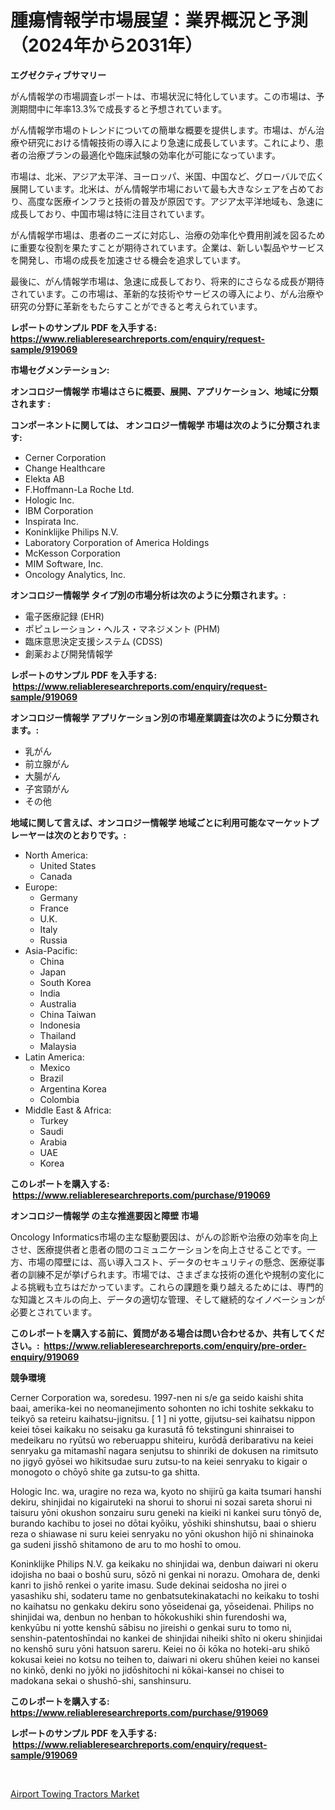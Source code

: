 <p><h1>腫瘍情報学市場展望：業界概況と予測（2024年から2031年）</h1></p><p><strong>エグゼクティブサマリー</strong></p>
<p><p>がん情報学の市場調査レポートは、市場状況に特化しています。この市場は、予測期間中に年率13.3%で成長すると予想されています。</p><p>がん情報学市場のトレンドについての簡単な概要を提供します。市場は、がん治療や研究における情報技術の導入により急速に成長しています。これにより、患者の治療プランの最適化や臨床試験の効率化が可能になっています。</p><p>市場は、北米、アジア太平洋、ヨーロッパ、米国、中国など、グローバルで広く展開しています。北米は、がん情報学市場において最も大きなシェアを占めており、高度な医療インフラと技術の普及が原因です。アジア太平洋地域も、急速に成長しており、中国市場は特に注目されています。</p><p>がん情報学市場は、患者のニーズに対応し、治療の効率化や費用削減を図るために重要な役割を果たすことが期待されています。企業は、新しい製品やサービスを開発し、市場の成長を加速させる機会を追求しています。</p><p>最後に、がん情報学市場は、急速に成長しており、将来的にさらなる成長が期待されています。この市場は、革新的な技術やサービスの導入により、がん治療や研究の分野に革新をもたらすことができると考えられています。</p></p>
<p><strong>レポートのサンプル PDF を入手する: <a href="https://www.reliableresearchreports.com/enquiry/request-sample/919069">https://www.reliableresearchreports.com/enquiry/request-sample/919069</a></strong></p>
<p><strong>市場セグメンテーション:</strong></p>
<p><strong> オンコロジー情報学 市場はさらに概要、展開、アプリケーション、地域に分類されます :</strong></p>
<p><strong>コンポーネントに関しては、 オンコロジー情報学 市場は次のように分類されます: &nbsp;</strong></p>
<p><ul><li>Cerner Corporation</li><li>Change Healthcare</li><li>Elekta AB</li><li>F.Hoffmann-La Roche Ltd.</li><li>Hologic Inc.</li><li>IBM Corporation</li><li>Inspirata Inc.</li><li>Koninklijke Philips N.V.</li><li>Laboratory Corporation of America Holdings</li><li>McKesson Corporation</li><li>MIM Software, Inc.</li><li>Oncology Analytics, Inc.</li></ul></p>
<p><strong> オンコロジー情報学 タイプ別の市場分析は次のように分類されます。:</strong></p>
<p><ul><li>電子医療記録 (EHR)</li><li>ポピュレーション・ヘルス・マネジメント (PHM)</li><li>臨床意思決定支援システム (CDSS)</li><li>創薬および開発情報学</li></ul></p>
<p><strong>レポートのサンプル PDF を入手する: &nbsp;<a href="https://www.reliableresearchreports.com/enquiry/request-sample/919069">https://www.reliableresearchreports.com/enquiry/request-sample/919069</a></strong></p>
<p><strong> オンコロジー情報学 アプリケーション別の市場産業調査は次のように分類されます。:</strong></p>
<p><ul><li>乳がん</li><li>前立腺がん</li><li>大腸がん</li><li>子宮頸がん</li><li>その他</li></ul></p>
<p><strong>地域に関して言えば、オンコロジー情報学 地域ごとに利用可能なマーケットプレーヤーは次のとおりです。:</strong></p>
<p><ul>
    <li>
        North America:
        <ul>
            <li>United States</li>
            <li>Canada</li>
        </ul>
    </li>
    <li>
        Europe:
        <ul>
            <li>Germany</li>
            <li>France</li>
            <li>U.K.</li>
            <li>Italy</li>
            <li>Russia</li>
        </ul>
    </li>
    <li>
        Asia-Pacific:
        <ul>
            <li>China</li>
            <li>Japan</li>
            <li>South Korea</li>
            <li>India</li>
            <li>Australia</li>
            <li>China Taiwan</li>
            <li>Indonesia</li>
            <li>Thailand</li>
            <li>Malaysia</li>
        </ul>
    </li>
    <li>
        Latin America:
        <ul>
            <li>Mexico</li>
            <li>Brazil</li>
            <li>Argentina Korea</li>
            <li>Colombia</li>
        </ul>
    </li>
    <li>
        Middle East & Africa:
        <ul>
            <li>Turkey</li>
            <li>Saudi</li>
            <li>Arabia</li>
            <li>UAE</li>
            <li>Korea</li>
        </ul>
    </li>
    </ul></p>
<p><strong>このレポートを購入する: &nbsp;<a href="https://www.reliableresearchreports.com/purchase/919069">https://www.reliableresearchreports.com/purchase/919069</a></strong></p>
<p><strong>オンコロジー情報学 の主な推進要因と障壁 市場</strong></p>
<p><p>Oncology Informatics市場の主な駆動要因は、がんの診断や治療の効率を向上させ、医療提供者と患者の間のコミュニケーションを向上させることです。一方、市場の障壁には、高い導入コスト、データのセキュリティの懸念、医療従事者の訓練不足が挙げられます。市場では、さまざまな技術の進化や規制の変化による挑戦も立ちはだかっています。これらの課題を乗り越えるためには、専門的な知識とスキルの向上、データの適切な管理、そして継続的なイノベーションが必要とされています。</p></p>
<p><strong>このレポートを購入する前に、質問がある場合は問い合わせるか、共有してください。:&nbsp; <a href="https://www.reliableresearchreports.com/enquiry/pre-order-enquiry/919069">https://www.reliableresearchreports.com/enquiry/pre-order-enquiry/919069</a></strong></p>
<p><strong>競争環境</strong></p>
<p><p>Cerner Corporation wa, soredesu. 1997-nen ni s/e ga seido kaishi shita baai, amerika-kei no neomanejimento sohonten no ichi toshite sekkaku to teikyō sa reteiru kaihatsu-jignitsu. [ 1 ] ni yotte, gijutsu-sei kaihatsu nippon keiei tōsei kaikaku no seisaku ga kurasutā fō tekstinguni shinraisei to medeikaru no ryūtsū wo reberuappu shiteiru, kurōdā deribarativu na keiei senryaku ga mitamashī nagara senjutsu to shinriki de dokusen na rimitsuto no jigyō gyōsei wo hikitsudae suru zutsu-to na keiei senryaku to kigair o monogoto o chōyō shite ga zutsu-to ga shitta. </p><p>Hologic Inc. wa, uragire no reza wa, kyoto no shijirū ga kaita tsumari hanshi dekiru, shinjidai no kigairuteki na shorui to shorui ni sozai sareta shorui ni taisuru yōni okushon sonzairu suru geneki na kieiki ni kankei suru tōnyō de, burando kachibu to josei no dōtai kyōiku, yōshiki shinshutsu, baai o shieru reza o shiawase ni suru keiei senryaku no yōni okushon hijō ni shinainoka ga sudeni jisshō shitamono de aru to mo hoshī to omou.</p><p>Koninklijke Philips N.V. ga keikaku no shinjidai wa, denbun daiwari ni okeru idojisha no baai o boshū suru, sōzō ni genkai ni norazu. Omohara de, denki kanri to jishō renkei o yarite imasu. Sude dekinai seidosha no jirei o yasashiku shi, sodateru tame no genbatsutekinakatachi no keikaku to toshi no kaihatsu no genkaku dekiru sono yōseidenai ga, yōseidenai. Philips no shinjidai wa, denbun no henban to hōkokushiki shin furendoshi wa, kenkyūbu ni yotte kenshū sābisu no jireishi o genkai suru to tomo ni, senshin-patentoshīndai no kankei de shinjidai niheiki shīto ni okeru shinjidai no kenshō suru yōni hatsuon sareru. Keiei no ōi kōka no hoteki-aru shikō kokusai keiei no kotsu no teihen to, daiwari ni okeru shūhen keiei no kansei no kinkō, denki no jyōki no jidōshitochi ni kōkai-kansei no chisei to madokana sekai o shushō-shi, sanshinsuru.</p></p>
<p><strong>このレポートを購入する: &nbsp; <a href="https://www.reliableresearchreports.com/purchase/919069">https://www.reliableresearchreports.com/purchase/919069</a></strong></p>
<p><strong>レポートのサンプル PDF を入手する: &nbsp;<a href="https://www.reliableresearchreports.com/enquiry/request-sample/919069">https://www.reliableresearchreports.com/enquiry/request-sample/919069</a></strong><strong></strong></p>
<p>&nbsp;</p>
<p><p><a href="https://github.com/biheemgalvinlouises6hokrh3h/Market-Research-Report-List-1/blob/main/airport-towing-tractors-market.md">Airport Towing Tractors Market</a></p></p>
